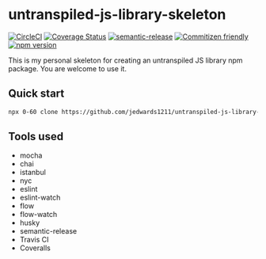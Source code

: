 # untranspiled-js-library-skeleton

[![CircleCI](https://circleci.com/gh/jedwards1211/untranspiled-js-library-skeleton.svg?style=svg)](https://circleci.com/gh/jedwards1211/untranspiled-js-library-skeleton)
[![Coverage Status](https://codecov.io/gh/jedwards1211/untranspiled-js-library-skeleton/branch/master/graph/badge.svg)](https://codecov.io/gh/jedwards1211/untranspiled-js-library-skeleton)
[![semantic-release](https://img.shields.io/badge/%20%20%F0%9F%93%A6%F0%9F%9A%80-semantic--release-e10079.svg)](https://github.com/semantic-release/semantic-release)
[![Commitizen friendly](https://img.shields.io/badge/commitizen-friendly-brightgreen.svg)](http://commitizen.github.io/cz-cli/)
[![npm version](https://badge.fury.io/js/untranspiled-js-library-skeleton.svg)](https://badge.fury.io/js/untranspiled-js-library-skeleton)

This is my personal skeleton for creating an untranspiled JS library npm package. You are welcome to use it.

## Quick start

```sh
npx 0-60 clone https://github.com/jedwards1211/untranspiled-js-library-skeleton.git
```

## Tools used

- mocha
- chai
- istanbul
- nyc
- eslint
- eslint-watch
- flow
- flow-watch
- husky
- semantic-release
- Travis CI
- Coveralls
